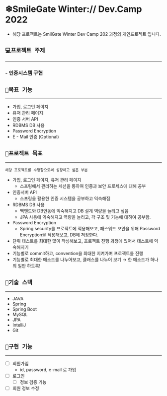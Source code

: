 # ❄SmileGate Winter:// Dev.Camp 2022
- 해당 프로젝트는 SmilGate Winter Dev Camp 202 과정의 개인프로젝트 입니다.

## `💻프로젝트 주제` 
<hr>

### - 인증시스템 구현

## `🚩목표 기능`
<hr>

 - 가입, 로그인 페이지
 - 유저 관리 페이지
 - 인증 서버 API
 - RDBMS DB 사용 
 - Password Encryption
 - E - Mail 인증 (Optional)

## `🎯프로젝트 목표`
<hr>

`해당 프로젝트를 수행함으로써 성장하고 싶은 부분`
- 가입, 로그인 페이지, 유저 관리 페이지
    - 스프링에서 관리하는 세션을 통하여 인증과 보안 프로세스에 대해 공부
- 인증서버 API
    - 스프링을 활용한 인증 시스템을 공부하고 익숙해짐
- RDBMS DB 사용
    - 백엔드와 DB연동에 익숙해지고 DB 설계 역량을 늘리고 싶음
    - JPA 사용에 익숙해지고 역량을 늘리고, 각 구조 및 기능에 대하여 공부함.
- Password Encryption
    - Spring security를 프로젝트에 적용해보고, 패스워드 보안을 위해 Password Encryption을 적용해보고, DB에 저장한다.
- 단위 테스트를 최대한 많이 작성해보고, 프로젝트 진행 과정에 있어서 테스트에 익숙해지기
- 기능별로 commit하고, convention을 최대한 지켜가며 프로젝트를 진행
- 기능별로 최대한 메소드를 나누어보고, 클래스를 나누어 보기 → 한 메소드가 하나의 일만 하도록!

## `📑기술 스택`
<hr>

- JAVA
- Spring 
- Spring Boot
- MySQL
- JPA
- IntelliJ
- Git

## `📌구현 기능`
<hr>

- [ ] 회원가입 
  - id, password, e-mail 로 가입
- [ ] 로그인
  - [ ] 정보 검증 기능
- [ ] 회원 정보 수정
